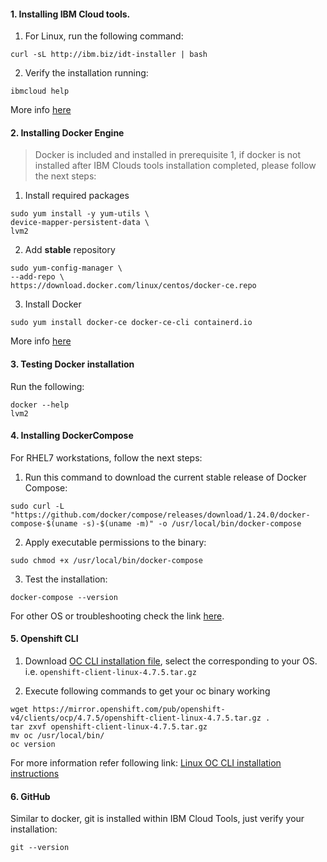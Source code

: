 
#### 1. Installing IBM Cloud tools.

1. For Linux, run the following command:
```
curl -sL http://ibm.biz/idt-installer | bash
```  
2. Verify the installation running:

```
ibmcloud help
```
More info [here](https://cloud.ibm.com/docs/cli?topic=cloud-cli-getting-started)

#### 2. Installing Docker Engine

>Docker is included and installed in prerequisite 1, if docker is not installed after IBM Clouds tools installation completed, please follow the next steps:

1. Install required packages
```
sudo yum install -y yum-utils \
device-mapper-persistent-data \
lvm2
```

2. Add **stable** repository
```
sudo yum-config-manager \
--add-repo \
https://download.docker.com/linux/centos/docker-ce.repo
```

3. Install Docker
```
sudo yum install docker-ce docker-ce-cli containerd.io
```

More info [here](https://docs.docker.com/install/linux/docker-ce/centos/)


#### 3. Testing Docker installation

Run the following:
```
docker --help
lvm2
```

#### 4. Installing DockerCompose

For RHEL7 workstations, follow the next steps:

1. Run this command to download the current stable release of Docker Compose:

```
sudo curl -L "https://github.com/docker/compose/releases/download/1.24.0/docker-compose-$(uname -s)-$(uname -m)" -o /usr/local/bin/docker-compose
```

2. Apply executable permissions to the binary:
```
sudo chmod +x /usr/local/bin/docker-compose
```

3. Test the installation:
```
docker-compose --version
```
For other OS or troubleshooting check the link [here](https://docs.docker.com/compose/install/).

#### 5. Openshift CLI

1. Download [OC CLI installation file](https://mirror.openshift.com/pub/openshift-v4/clients/ocp/4.7.5/), select the corresponding to your OS. i.e. `openshift-client-linux-4.7.5.tar.gz`

2. Execute following commands to get your oc binary working 

```
wget https://mirror.openshift.com/pub/openshift-v4/clients/ocp/4.7.5/openshift-client-linux-4.7.5.tar.gz .
tar zxvf openshift-client-linux-4.7.5.tar.gz
mv oc /usr/local/bin/
oc version
```

For more information refer following link: [Linux OC CLI installation instructions](https://docs.openshift.com/container-platform/4.7/cli_reference/openshift_cli/getting-started-cli.html#cli-installing-cli-on-linux_cli-developer-commands)

#### 6. GitHub
Similar to docker, git is installed within IBM Cloud Tools, just verify your installation:

```.term1
git --version
```
